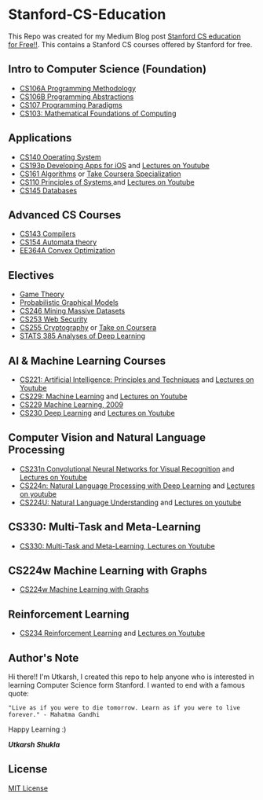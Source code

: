 # Stanford-CS-Education
This Repo was created for my Medium Blog post [Stanford CS education for Free!!](https://medium.com/@Utkarsh_Shukla/get-stanford-cs-education-for-free-a9d75472fae2). This contains a Stanford CS courses offered by Stanford for free.

## Intro to Computer Science (Foundation)
* [CS106A Programming Methodology](https://see.stanford.edu/Course/CS106A)
* [CS106B Programming Abstractions](https://see.stanford.edu/Course/CS106B)
* [CS107 Programming Paradigms](https://see.stanford.edu/Course/CS107)
* [CS103: Mathematical Foundations of Computing](http://web.stanford.edu/class/cs103/) 

## Applications
* [CS140 Operating System](http://web.stanford.edu/~ouster/cgi-bin/cs140-spring20/index.php)
* [CS193p Developing Apps for iOS](https://cs193p.sites.stanford.edu/) and [Lectures on Youtube](https://www.youtube.com/playlist?list=PLpGHT1n4-mAtTj9oywMWoBx0dCGd51_yG)
* [CS161 Algorithms](https://www.edx.org/course/algorithms-design-and-analysis) or [Take Coursera Specialization](https://www.coursera.org/specializations/algorithms)
* [CS110 Principles of Systems ](http://web.stanford.edu/class/cs110/) and  [Lectures on Youtube](https://www.youtube.com/watch?v=_LFGjZ0Sc6I&list=PLkGAai-LjzyO553wuPY_gYDx_7YbjI1Pk)
* [CS145	Databases](https://www.edx.org/course/databases-5-sql)

## Advanced CS Courses
* [CS143	Compilers](https://www.edx.org/course/compilers)
* [CS154 Automata theory](https://www.edx.org/course/compilers)
* [EE364A Convex Optimization](https://www.edx.org/course/convex-optimization)

## Electives
* [Game Theory](https://www.coursera.org/learn/game-theory-1)
* [Probabilistic Graphical Models](https://www.coursera.org/specializations/probabilistic-graphical-models)
* [CS246 Mining Massive Datasets](https://www.edx.org/course/mining-massive-datasets)
* [CS253	Web Security](https://online.stanford.edu/courses/xcs100-introduction-web-security)
* [CS255	Cryptography](https://online.stanford.edu/courses/soe-y0001-cryptography-i) or [Take on Coursera](https://www.coursera.org/learn/crypto)
* [STATS 385 Analyses of Deep Learning ](https://stats385.github.io/lecture_videos)

## AI & Machine Learning Courses

* [CS221: Artificial Intelligence: Principles and Techniques](https://stanford-cs221.github.io/autumn2019/) and  [Lectures on Youtube](https://www.youtube.com/watch?v=J8Eh7RqggsU&list=PLoROMvodv4rO1NB9TD4iUZ3qghGEGtqNX)
* [CS229: Machine Learning](http://cs229.stanford.edu/) and  [Lectures on Youtube](https://www.youtube.com/watch?v=jGwO_UgTS7I&list=PLoROMvodv4rMiGQp3WXShtMGgzqpfVfbU) 
* [CS229 Machine Learning, 2009](https://see.stanford.edu/Course/CS229)
* [CS230 Deep Learning](https://cs230.stanford.edu/) and [Lectures on Youtube](https://www.youtube.com/watch?v=PySo_6S4ZAg&list=PLoROMvodv4rOABXSygHTsbvUz4G_YQhOb)

## Computer Vision and Natural Language Processing 
* [CS231n Convolutional Neural Networks for Visual Recognition](http://cs231n.stanford.edu/) and  [Lectures on Youtube](https://www.youtube.com/playlist?list=PL3FW7Lu3i5JvHM8ljYj-zLfQRF3EO8sYv)
* [CS224n: Natural Language Processing with Deep Learning](http://web.stanford.edu/class/cs224n/index.html#schedule) and  [Lectures on youtube](https://www.youtube.com/playlist?list=PLoROMvodv4rOhcuXMZkNm7j3fVwBBY42z)
* [CS224U: Natural Language Understanding](http://web.stanford.edu/class/cs224u/) and  [Lectures on youtube](https://www.youtube.com/playlist?list=PLoROMvodv4rObpMCir6rNNUlFAn56Js20)

## CS330: Multi-Task and Meta-Learning
* [CS330: Multi-Task and Meta-Learning, Lectures on Youtube](https://www.youtube.com/watch?v=0rZtSwNOTQo&list=PLoROMvodv4rMC6zfYmnD7UG3LVvwaITY5)
## CS224w Machine Learning with Graphs
* [CS224w Machine Learning with Graphs](http://snap.stanford.edu/class/cs224w-videos-2019/)
## Reinforcement Learning 
* [CS234 Reinforcement Learning](http://web.stanford.edu/class/cs234/index.html) and [Lectures on Youtube](https://www.youtube.com/watch?v=FgzM3zpZ55o&list=PLoROMvodv4rOSOPzutgyCTapiGlY2Nd8u)

## Author's Note
Hi there!! I'm Utkarsh, I created this repo to help anyone who is interested in learning Computer Science form Stanford.
I wanted to end with a famous quote:
```
"Live as if you were to die tomorrow. Learn as if you were to live forever." - Mahatma Gandhi
```

Happy Learning :) 

_**Utkarsh Shukla**_

## License
[MIT License](https://en.wikipedia.org/wiki/MIT_License)
